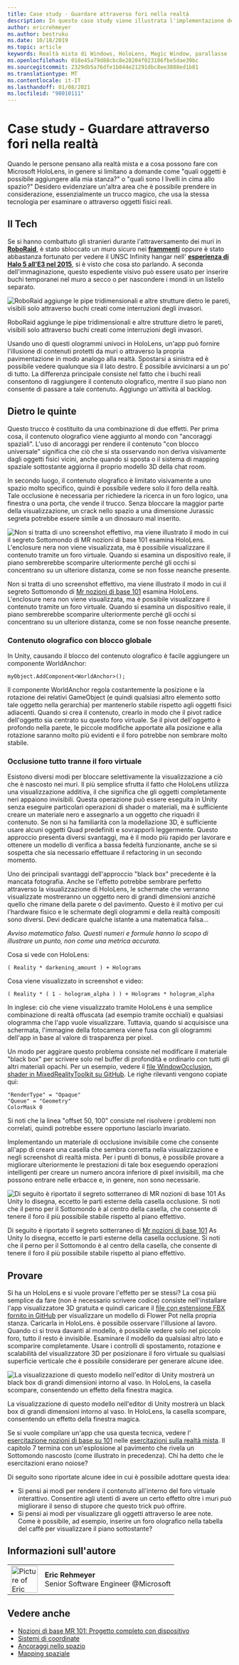 ```yaml
---
title: Case study - Guardare attraverso fori nella realtà
description: In questo case study viene illustrata l'implementazione dell'effetto "finestra magica" in HoloLens, che consente all'utente di vedere dietro le pareti, sotto il pavimento e in aperture virtuali.
author: ericrehmeyer
ms.author: bestruku
ms.date: 10/18/2019
ms.topic: article
keywords: Realtà mista di Windows, HoloLens, Magic Window, parallasse
ms.openlocfilehash: 018e45a79d88cbc8e28204f023106fbe5dae39bc
ms.sourcegitcommit: 2329db5a76dfe1b844e21291dbc8ee3888ed1b81
ms.translationtype: MT
ms.contentlocale: it-IT
ms.lasthandoff: 01/08/2021
ms.locfileid: "98010111"
---
```

# <a name="case-study---looking-through-holes-in-your-reality"></a>Case study - Guardare attraverso fori nella realtà

Quando le persone pensano alla realtà mista e a cosa possono fare con Microsoft HoloLens, in genere si limitano a domande come "quali oggetti è possibile aggiungere alla mia stanza?" o "quali sono I livelli in cima allo spazio?" Desidero evidenziare un'altra area che è possibile prendere in considerazione, essenzialmente un trucco magico, che usa la stessa tecnologia per esaminare o attraverso oggetti fisici reali.

## <a name="the-tech"></a>Il Tech

Se si hanno combattuto gli stranieri durante l'attraversamento dei muri in **[RoboRaid](https://www.youtube.com/watch?v=Hf9qkURqtbM)**, è stato sbloccato un muro sicuro nei **[frammenti](case-study-creating-an-immersive-experience-in-fragments.md)** oppure è stato abbastanza fortunato per vedere il UNSC Infinity hangar nell' **[esperienza di Halo 5 all'E3 nel 2015](https://www.youtube.com/watch?v=QDw5QjDtFy8)**, si è visto che cosa sto parlando. A seconda dell'immaginazione, questo espediente visivo può essere usato per inserire buchi temporanei nel muro a secco o per nascondere i mondi in un listello separato.

![RoboRaid aggiunge le pipe tridimensionali e altre strutture dietro le pareti, visibili solo attraverso buchi creati come interruzioni degli invasori.](../develop/unity/images/roboraid-640px.png)

RoboRaid aggiunge le pipe tridimensionali e altre strutture dietro le pareti, visibili solo attraverso buchi creati come interruzioni degli invasori.

Usando uno di questi ologrammi univoci in HoloLens, un'app può fornire l'illusione di contenuti protetti da muri o attraverso la propria pavimentazione in modo analogo alla realtà. Spostarsi a sinistra ed è possibile vedere qualunque sia il lato destro. È possibile avvicinarsi a un po' di tutto. La differenza principale consiste nel fatto che i buchi reali consentono di raggiungere il contenuto olografico, mentre il suo piano non consente di passare a tale contenuto. Aggiungo un'attività al backlog.

## <a name="behind-the-scenes"></a>Dietro le quinte

Questo trucco è costituito da una combinazione di due effetti. Per prima cosa, il contenuto olografico viene aggiunto al mondo con "ancoraggi spaziali". L'uso di ancoraggi per rendere il contenuto "con blocco universale" significa che ciò che si sta osservando non deriva visivamente dagli oggetti fisici vicini, anche quando si sposta o il sistema di mapping spaziale sottostante aggiorna il proprio modello 3D della chat room.

In secondo luogo, il contenuto olografico è limitato visivamente a uno spazio molto specifico, quindi è possibile vedere solo il foro della realtà. Tale occlusione è necessaria per richiedere la ricerca in un foro logico, una finestra o una porta, che vende il trucco. Senza bloccare la maggior parte della visualizzazione, un crack nello spazio a una dimensione Jurassic segreta potrebbe essere simile a un dinosauro mal inserito.

![Non si tratta di uno screenshot effettivo, ma viene illustrato il modo in cui il segreto Sottomondo di MR nozioni di base 101 esamina HoloLens. L'enclosure nera non viene visualizzata, ma è possibile visualizzare il contenuto tramite un foro virtuale. Quando si esamina un dispositivo reale, il piano sembrerebbe scomparire ulteriormente perché gli occhi si concentrano su un ulteriore distanza, come se non fosse neanche presente.](images/origamiholecomposited-640px.png)

Non si tratta di uno screenshot effettivo, ma viene illustrato il modo in cui il segreto Sottomondo di [Mr nozioni di base 101](../develop/unity/tutorials/holograms-101.md) esamina HoloLens. L'enclosure nera non viene visualizzata, ma è possibile visualizzare il contenuto tramite un foro virtuale. Quando si esamina un dispositivo reale, il piano sembrerebbe scomparire ulteriormente perché gli occhi si concentrano su un ulteriore distanza, come se non fosse neanche presente.

### <a name="world-locking-holographic-content"></a>Contenuto olografico con blocco globale

In Unity, causando il blocco del contenuto olografico è facile aggiungere un componente WorldAnchor:

```
myObject.AddComponent<WorldAnchor>();
```

Il componente WorldAnchor regola costantemente la posizione e la rotazione dei relativi GameObject (e quindi qualsiasi altro elemento sotto tale oggetto nella gerarchia) per mantenerlo stabile rispetto agli oggetti fisici adiacenti. Quando si crea il contenuto, crearlo in modo che il pivot radice dell'oggetto sia centrato su questo foro virtuale. Se il pivot dell'oggetto è profondo nella parete, le piccole modifiche apportate alla posizione e alla rotazione saranno molto più evidenti e il foro potrebbe non sembrare molto stabile.

### <a name="occluding-everything-but-the-virtual-hole"></a>Occlusione tutto tranne il foro virtuale

Esistono diversi modi per bloccare selettivamente la visualizzazione a ciò che è nascosto nei muri. Il più semplice sfrutta il fatto che HoloLens utilizza una visualizzazione additiva, il che significa che gli oggetti completamente neri appaiono invisibili. Questa operazione può essere eseguita in Unity senza eseguire particolari operazioni di shader o materiali, ma è sufficiente creare un materiale nero e assegnarlo a un oggetto che riquadri il contenuto. Se non si ha familiarità con la modellazione 3D, è sufficiente usare alcuni oggetti Quad predefiniti e sovrapporli leggermente. Questo approccio presenta diversi svantaggi, ma è il modo più rapido per lavorare e ottenere un modello di verifica a bassa fedeltà funzionante, anche se si sospetta che sia necessario effettuare il refactoring in un secondo momento.

Uno dei principali svantaggi dell'approccio "black box" precedente è la mancata fotografia. Anche se l'effetto potrebbe sembrare perfetto attraverso la visualizzazione di HoloLens, le schermate che verranno visualizzate mostreranno un oggetto nero di grandi dimensioni anziché quello che rimane della parete o del pavimento. Questo è il motivo per cui l'hardware fisico e le schermate degli ologrammi e della realtà compositi sono diversi. Devi dedicare qualche istante a una matematica falsa...

*Avviso matematico falso. Questi numeri e formule hanno lo scopo di illustrare un punto, non come una metrica accurata.*

Cosa si vede con HoloLens:

```
( Reality * darkening_amount ) + Holograms
```

Cosa viene visualizzato in screenshot e video:

```
( Reality * ( 1 - hologram_alpha ) ) + Holograms * hologram_alpha
```

In inglese: ciò che viene visualizzato tramite HoloLens è una semplice combinazione di realtà offuscata (ad esempio tramite occhiali) e qualsiasi ologramma che l'app vuole visualizzare. Tuttavia, quando si acquisisce una schermata, l'immagine della fotocamera viene fusa con gli ologrammi dell'app in base al valore di trasparenza per pixel.

Un modo per aggirare questo problema consiste nel modificare il materiale "black box" per scrivere solo nel buffer di profondità e ordinarlo con tutti gli altri materiali opachi. Per un esempio, vedere il [file WindowOcclusion. shader in MixedRealityToolkit su GitHub](https://github.com/Microsoft/MixedRealityToolkit-Unity/blob/htk_release/Assets/HoloToolkit/Common/Shaders/WindowOcclusion.shader). Le righe rilevanti vengono copiate qui:

```
"RenderType" = "Opaque"
"Queue" = "Geometry"
ColorMask 0
```

Si noti che la linea "offset 50, 100" consiste nel risolvere i problemi non correlati, quindi potrebbe essere opportuno lasciarlo invariato.

Implementando un materiale di occlusione invisibile come che consente all'app di creare una casella che sembra corretta nella visualizzazione e negli screenshot di realtà mista. Per i punti di bonus, è possibile provare a migliorare ulteriormente le prestazioni di tale box eseguendo operazioni intelligenti per creare un numero ancora inferiore di pixel invisibili, ma che possono entrare nelle erbacce e, in genere, non sono necessarie.

![Di seguito è riportato il segreto sotterraneo di MR nozioni di base 101 As Unity lo disegna, eccetto le parti esterne della casella occlusione. Si noti che il perno per il Sottomondo è al centro della casella, che consente di tenere il foro il più possibile stabile rispetto al piano effettivo.](images/underworld-occluded-640px.png)

Di seguito è riportato il segreto sotterraneo di [Mr nozioni di base 101](../develop/unity/tutorials/holograms-101.md) As Unity lo disegna, eccetto le parti esterne della casella occlusione. Si noti che il perno per il Sottomondo è al centro della casella, che consente di tenere il foro il più possibile stabile rispetto al piano effettivo.

## <a name="do-it-yourself"></a>Provare

Si ha un HoloLens e si vuole provare l'effetto per se stessi? La cosa più semplice da fare (non è necessario scrivere codice) consiste nell'installare l'app visualizzatore 3D gratuita e quindi caricare il [file con estensione FBX fornito in GitHub](https://github.com/Microsoft/HolographicAcademy/tree/CaseStudy-MagicWindow/MagicWindow) per visualizzare un modello di Flower Pot nella propria stanza. Caricarla in HoloLens. è possibile osservare l'illusione al lavoro. Quando ci si trova davanti al modello, è possibile vedere solo nel piccolo foro, tutto il resto è invisibile. Esaminare il modello da qualsiasi altro lato e scomparire completamente. Usare i controlli di spostamento, rotazione e scalabilità del visualizzatore 3D per posizionare il foro virtuale su qualsiasi superficie verticale che è possibile considerare per generare alcune idee.

![La visualizzazione di questo modello nell'editor di Unity mostrerà un black box di grandi dimensioni intorno al vaso. In HoloLens, la casella scompare, consentendo un effetto della finestra magica.](images/magicwindowflowerpotineditor.png)

La visualizzazione di questo modello nell'editor di Unity mostrerà un black box di grandi dimensioni intorno al vaso. In HoloLens, la casella scompare, consentendo un effetto della finestra magica.

Se si vuole compilare un'app che usa questa tecnica, vedere l' [esercitazione nozioni di base su 101](../develop/unity/tutorials/holograms-101.md) nelle [esercitazioni sulla realtà mista](../develop/unity/tutorials.md). Il capitolo 7 termina con un'esplosione al pavimento che rivela un Sottomondo nascosto (come illustrato in precedenza). Chi ha detto che le esercitazioni erano noiose?

Di seguito sono riportate alcune idee in cui è possibile adottare questa idea:
* Si pensi ai modi per rendere il contenuto all'interno del foro virtuale interattivo. Consentire agli utenti di avere un certo effetto oltre i muri può migliorare il senso di stupore che questo trick può offrire.
* Si pensi ai modi per visualizzare gli oggetti attraverso le aree note. Come è possibile, ad esempio, inserire un foro olografico nella tabella del caffè per visualizzare il piano sottostante?

## <a name="about-the-author"></a>Informazioni sull'autore

<table style="border-collapse:collapse">
<tr>
<td style="border-style: none" width="60px"><img alt="Picture of Eric Rehmeyer" width="60" height="60" src="images/genericusertile.jpg"></td>
<td style="border-style: none"><b>Eric Rehmeyer</b><br>Senior Software Engineer @Microsoft</td>
</tr>
</table>

## <a name="see-also"></a>Vedere anche
* [Nozioni di base MR 101: Progetto completo con dispositivo](../develop/unity/tutorials/holograms-101.md)
* [Sistemi di coordinate](../design/coordinate-systems.md)
* [Ancoraggi nello spazio](../design/spatial-anchors.md)
* [Mapping spaziale](../design/spatial-mapping.md)
